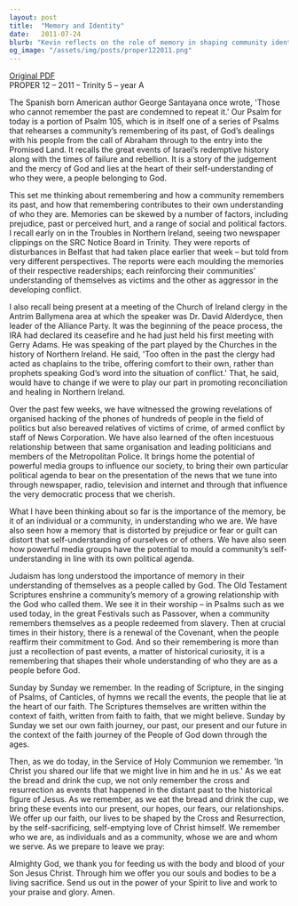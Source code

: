 ```yaml
---
layout: post
title:  "Memory and Identity"
date:   2011-07-24
blurb: "Kevin reflects on the role of memory in shaping community identity, drawing from Psalm 105 and historical events. He discusses the impact of media on collective memory and emphasizes the importance of remembering in the context of faith. The sermon encourages understanding our place before God through the act of remembrance, especially during the Holy Communion."
og_image: "/assets/img/posts/proper122011.png"
---
```

[Original PDF](/assets/pdf/proper122011.pdf)    
PROPER 12 – 2011 – Trinity 5 – year A

The Spanish born American author George Santayana once wrote, 'Those who cannot remember the past are condemned to repeat it.' Our Psalm for today is a portion of Psalm 105, which is in itself one of a series of Psalms that rehearses a community’s remembering of its past, of God’s dealings with his people from the call of Abraham through to the entry into the Promised Land. It recalls the great events of Israel’s redemptive history along with the times of failure and rebellion. It is a story of the judgement and the mercy of God and lies at the heart of their self-understanding of who they were, a people belonging to God.

This set me thinking about remembering and how a community remembers its past, and how that remembering contributes to their own understanding of who they are. Memories can be skewed by a number of factors, including prejudice, past or perceived hurt, and a range of social and political factors. I recall early on in the Troubles in Northern Ireland, seeing two newspaper clippings on the SRC Notice Board in Trinity. They were reports of disturbances in Belfast that had taken place earlier that week – but told from very different perspectives. The reports were each moulding the memories of their respective readerships; each reinforcing their communities’ understanding of themselves as victims and the other as aggressor in the developing conflict.

I also recall being present at a meeting of the Church of Ireland clergy in the Antrim Ballymena area at which the speaker was Dr. David Alderdyce, then leader of the Alliance Party. It was the beginning of the peace process, the IRA had declared its ceasefire and he had just held his first meeting with Gerry Adams. He was speaking of the part played by the Churches in the history of Northern Ireland. He said, 'Too often in the past the clergy had acted as chaplains to the tribe, offering comfort to their own, rather than prophets speaking God’s word into the situation of conflict.' That, he said, would have to change if we were to play our part in promoting reconciliation and healing in Northern Ireland.

Over the past few weeks, we have witnessed the growing revelations of organised hacking of the phones of hundreds of people in the field of politics but also bereaved relatives of victims of crime, of armed conflict by staff of News Corporation. We have also learned of the often incestuous relationship between that same organisation and leading politicians and members of the Metropolitan Police. It brings home the potential of powerful media groups to influence our society, to bring their own particular political agenda to bear on the presentation of the news that we tune into through newspaper, radio, television and internet and through that influence the very democratic process that we cherish.

What I have been thinking about so far is the importance of the memory, be it of an individual or a community, in understanding who we are. We have also seen how a memory that is distorted by prejudice or fear or guilt can distort that self-understanding of ourselves or of others. We have also seen how powerful media groups have the potential to mould a community’s self-understanding in line with its own political agenda.

Judaism has long understood the importance of memory in their understanding of themselves as a people called by God. The Old Testament Scriptures enshrine a community’s memory of a growing relationship with the God who called them. We see it in their worship – in Psalms such as we used today, in the great Festivals such as Passover, when a community remembers themselves as a people redeemed from slavery. Then at crucial times in their history, there is a renewal of the Covenant, when the people reaffirm their commitment to God. And so their remembering is more than just a recollection of past events, a matter of historical curiosity, it is a remembering that shapes their whole understanding of who they are as a people before God.

Sunday by Sunday we remember. In the reading of Scripture, in the singing of Psalms, of Canticles, of hymns we recall the events, the people that lie at the heart of our faith. The Scriptures themselves are written within the context of faith, written from faith to faith, that we might believe. Sunday by Sunday we set our own faith journey, our past, our present and our future in the context of the faith journey of the People of God down through the ages.

Then, as we do today, in the Service of Holy Communion we remember. 'In Christ you shared our life that we might live in him and he in us.' As we eat the bread and drink the cup, we not only remember the cross and resurrection as events that happened in the distant past to the historical figure of Jesus. As we remember, as we eat the bread and drink the cup, we bring these events into our present, our hopes, our fears, our relationships. We offer up our faith, our lives to be shaped by the Cross and Resurrection, by the self-sacrificing, self-emptying love of Christ himself. We remember who we are, as individuals and as a community, whose we are and whom we serve. As we prepare to leave we pray:

Almighty God,
we thank you for feeding us
with the body and blood of your Son Jesus Christ.
Through him we offer you our souls and bodies
to be a living sacrifice.
Send us out
in the power of your Spirit
to live and work
to your praise and glory.
Amen.
